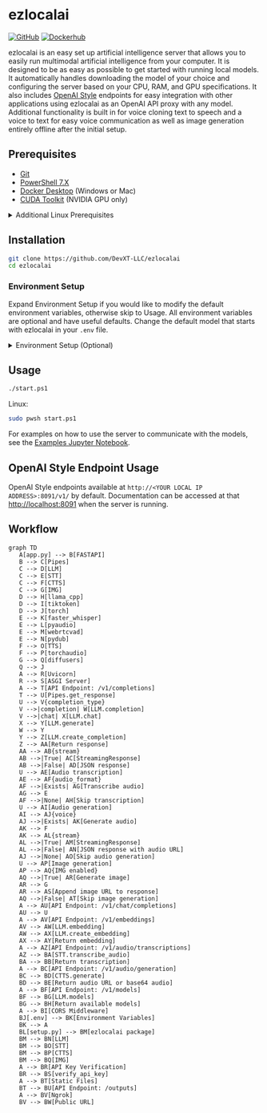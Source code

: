 # ezlocalai

[![GitHub](https://img.shields.io/badge/GitHub-Local%20LLM-blue?logo=github&style=plastic)](https://github.com/DevXT-LLC/ezlocalai) [![Dockerhub](https://img.shields.io/badge/Docker-ezlocalai-blue?logo=docker&style=plastic)](https://hub.docker.com/r/joshxt/ezlocalai)

ezlocalai is an easy set up artificial intelligence server that allows you to easily run multimodal artificial intelligence from your computer. It is designed to be as easy as possible to get started with running local models. It automatically handles downloading the model of your choice and configuring the server based on your CPU, RAM, and GPU specifications. It also includes [OpenAI Style](https://pypi.org/project/openai/) endpoints for easy integration with other applications using ezlocalai as an OpenAI API proxy with any model. Additional functionality is built in for voice cloning text to speech and a voice to text for easy voice communication as well as image generation entirely offline after the initial setup.

## Prerequisites

- [Git](https://git-scm.com/downloads)
- [PowerShell 7.X](https://learn.microsoft.com/en-us/powershell/scripting/install/installing-powershell?view=powershell-7.4)
- [Docker Desktop](https://docs.docker.com/docker-for-windows/install/) (Windows or Mac)
- [CUDA Toolkit](https://developer.nvidia.com/cuda-downloads) (NVIDIA GPU only)

<details>
  <summary>Additional Linux Prerequisites</summary>

- [Docker](https://docs.docker.com/get-docker/)
- [Docker Compose](https://docs.docker.com/compose/install/)
- [NVIDIA Container Toolkit](https://docs.nvidia.com/datacenter/cloud-native/container-toolkit/latest/install-guide.html) (NVIDIA GPU only)

</details>

## Installation

```bash
git clone https://github.com/DevXT-LLC/ezlocalai
cd ezlocalai
```

### Environment Setup

Expand Environment Setup if you would like to modify the default environment variables, otherwise skip to Usage. All environment variables are optional and have useful defaults. Change the default model that starts with ezlocalai in your `.env` file.

<details>
  <summary>Environment Setup (Optional)</summary>

None of the values need modified in order to run the server. If you are using an NVIDIA GPU, I would recommend setting the `GPU_LAYERS` and `MAIN_GPU` environment variables. If you plan to expose the server to the internet, I would recommend setting the `EZLOCALAI_API_KEY` environment variable for security. `THREADS` is set to your CPU thread count minus 2 by default, if this causes significant performance issues, consider setting the `THREADS` environment variable manually to a lower number.

Modify the `.env` file to your desired settings. Assumptions will be made on all of these values if you choose to accept the defaults.

Replace the environment variables with your desired settings. Assumptions will be made on all of these values if you choose to accept the defaults.

- `EZLOCALAI_URL` - The URL to use for the server. Default is `http://localhost:8091`.
- `EZLOCALAI_API_KEY` - The API key to use for the server. If not set, the server will not require an API key when accepting requests.
- `NGROK_TOKEN` - The ngrok token to use for the server. If not set, ngrok will not be used. Using ngrok will allow you to expose your ezlocalai server to the public with as simple as an API key. [Get your free NGROK_TOKEN here.](https://dashboard.ngrok.com/get-started/your-authtoken)
- `DEFAULT_MODEL` - The default model to use when no model is specified. Default is `mistral-vlm-7b`.
- `LLM_MAX_TOKENS` - The maximum number of tokens to use for the language model. If set to `0`, it will automatically use the max tokens for the model. Default is `0`.
- `WHISPER_MODEL` - The model to use for speech-to-text. Default is `base.en`.
- `AUTO_UPDATE` - Whether or not to automatically update ezlocalai. Default is `true`.
- `THREADS` - The number of CPU threads ezlocalai is allowed to use. Default is 4.
- `GPU_LAYERS` (Only applicable to NVIDIA GPU) - The number of layers to use on the GPU. Default is `0`. Your `GPU_LAYERS` will automatically determine a number of layers to use based on your GPU's memory if it is set to `-1` and you have an NVIDIA GPU. If it is set to `-2`, it will use the maximum number of layers requested by the model.
- `MAIN_GPU` (Only applicable to NVIDIA GPU) - The GPU to use for the language model. Default is `0`.
- `IMG_ENABLED` - If set to true, models will choose to generate images when they want to based on the user input. **This is only available on GPU.** Default is `false`.
- `SD_MODEL` - The stable diffusion model to use. Default is `stabilityai/sdxl-turbo`.

</details>

## Usage

```bash
./start.ps1
```

Linux:

```bash
sudo pwsh start.ps1
```

For examples on how to use the server to communicate with the models, see the [Examples Jupyter Notebook](tests/tests.ipynb).

## OpenAI Style Endpoint Usage

OpenAI Style endpoints available at `http://<YOUR LOCAL IP ADDRESS>:8091/v1/` by default. Documentation can be accessed at that <http://localhost:8091> when the server is running.

## Workflow

```mermaid
graph TD
   A[app.py] --> B[FASTAPI]
   B --> C[Pipes]
   C --> D[LLM]
   C --> E[STT]
   C --> F[CTTS]
   C --> G[IMG]
   D --> H[llama_cpp]
   D --> I[tiktoken]
   D --> J[torch]
   E --> K[faster_whisper]
   E --> L[pyaudio]
   E --> M[webrtcvad]
   E --> N[pydub]
   F --> O[TTS]
   F --> P[torchaudio]
   G --> Q[diffusers]
   Q --> J
   A --> R[Uvicorn]
   R --> S[ASGI Server]
   A --> T[API Endpoint: /v1/completions]
   T --> U[Pipes.get_response]
   U --> V{completion_type}
   V -->|completion| W[LLM.completion]
   V -->|chat| X[LLM.chat]
   X --> Y[LLM.generate]
   W --> Y
   Y --> Z[LLM.create_completion]
   Z --> AA[Return response]
   AA --> AB{stream}
   AB -->|True| AC[StreamingResponse]
   AB -->|False| AD[JSON response]
   U --> AE[Audio transcription]
   AE --> AF{audio_format}
   AF -->|Exists| AG[Transcribe audio]
   AG --> E
   AF -->|None| AH[Skip transcription]
   U --> AI[Audio generation]
   AI --> AJ{voice}
   AJ -->|Exists| AK[Generate audio]
   AK --> F
   AK --> AL{stream}
   AL -->|True| AM[StreamingResponse]
   AL -->|False| AN[JSON response with audio URL]
   AJ -->|None| AO[Skip audio generation]
   U --> AP[Image generation]
   AP --> AQ{IMG enabled}
   AQ -->|True| AR[Generate image]
   AR --> G
   AR --> AS[Append image URL to response]
   AQ -->|False| AT[Skip image generation]
   A --> AU[API Endpoint: /v1/chat/completions]
   AU --> U
   A --> AV[API Endpoint: /v1/embeddings]
   AV --> AW[LLM.embedding]
   AW --> AX[LLM.create_embedding]
   AX --> AY[Return embedding]
   A --> AZ[API Endpoint: /v1/audio/transcriptions]
   AZ --> BA[STT.transcribe_audio]
   BA --> BB[Return transcription]
   A --> BC[API Endpoint: /v1/audio/generation]
   BC --> BD[CTTS.generate]
   BD --> BE[Return audio URL or base64 audio]
   A --> BF[API Endpoint: /v1/models]
   BF --> BG[LLM.models]
   BG --> BH[Return available models]
   A --> BI[CORS Middleware]
   BJ[.env] --> BK[Environment Variables]
   BK --> A
   BL[setup.py] --> BM[ezlocalai package]
   BM --> BN[LLM]
   BM --> BO[STT]
   BM --> BP[CTTS]
   BM --> BQ[IMG]
   A --> BR[API Key Verification]
   BR --> BS[verify_api_key]
   A --> BT[Static Files]
   BT --> BU[API Endpoint: /outputs]
   A --> BV[Ngrok]
   BV --> BW[Public URL]
```
